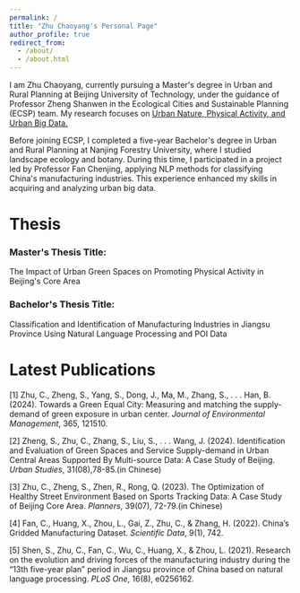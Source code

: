 ```yaml
---
permalink: /
title: "Zhu Chaoyang's Personal Page"
author_profile: true
redirect_from: 
  - /about/
  - /about.html
---
```


I am Zhu Chaoyang, currently pursuing a Master's degree in Urban and Rural Planning at Beijing University of Technology, under the guidance of Professor Zheng Shanwen in the Ecological Cities and Sustainable Planning (ECSP) team. My research focuses on <ins>Urban Nature, Physical Activity, and Urban Big Data<ins>.

Before joining ECSP, I completed a five-year Bachelor's degree in Urban and Rural Planning at Nanjing Forestry University, where I studied landscape ecology and botany. During this time, I participated in a project led by Professor Fan Chenjing, applying NLP methods for classifying China's manufacturing industries. This experience enhanced my skills in acquiring and analyzing urban big data.


Thesis
======
### Master's Thesis Title:

The Impact of Urban Green Spaces on Promoting Physical Activity in Beijing's Core Area

### Bachelor's Thesis Title:

Classification and Identification of Manufacturing Industries in Jiangsu Province Using Natural Language Processing and POI Data


Latest Publications
======
[1] Zhu, C., Zheng, S., Yang, S., Dong, J., Ma, M., Zhang, S., . . . Han, B. (2024). Towards a Green Equal City: Measuring and matching the supply-demand of green exposure in urban center. _Journal of Environmental Management_, 365, 121510.

[2] Zheng, S., Zhu, C., Zhang, S., Liu, S., . . . Wang, J. (2024). Identification and Evaluation of Green Spaces and Service Supply-demand in Urban Central Areas Supported By Multi-source Data: A Case Study of Beijing. _Urban Studies_, 31(08),78-85.(in Chinese)

[3] Zhu, C., Zheng, S., Zhen, R., Rong, Q. (2023). The Optimization of Healthy Street Environment Based on Sports Tracking Data: A Case Study of Beijing Core Area. _Planners_, 39(07), 72-79.(in Chinese)

[4] Fan, C., Huang, X., Zhou, L., Gai, Z., Zhu, C., & Zhang, H. (2022). China’s Gridded Manufacturing Dataset. _Scientific Data_, 9(1), 742.

[5] Shen, S., Zhu, C., Fan, C., Wu, C., Huang, X., & Zhou, L. (2021). Research on the evolution and driving forces of the manufacturing industry during the “13th five-year plan” period in Jiangsu province of China based on natural language processing. _PLoS One_, 16(8), e0256162.
